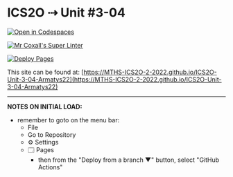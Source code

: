 # ICS2O ⇢ Unit #3-04

[![Open in Codespaces](https://classroom.github.com/assets/launch-codespace-7f7980b617ed060a017424585567c406b6ee15c891e84e1186181d67ecf80aa0.svg)](https://classroom.github.com/open-in-codespaces?assignment_repo_id=10843315)

[![Mr Coxall's Super Linter](https://github.com/MTHS-ICS2O-2-2022/ICS2O-Unit-3-04-Armatys22/workflows/Mr%20Coxall's%20Super%20Linter/badge.svg)](https://github.com/MTHS-ICS2O-2-2022/ICS2O-Unit-3-04-Armatys22/actions)

[![Deploy Pages](https://github.com/MTHS-ICS2O-2-2022/ICS2O-Unit-3-04-Armatys22/workflows/Deploy%20Pages/badge.svg)](https://github.com/MTHS-ICS2O-2-2022/ICS2O-Unit-3-04-Armatys22/actions)

This site can be found at: [https://MTHS-ICS2O-2-2022.github.io/ICS2O-Unit-3-04-Armatys22](https://MTHS-ICS2O-2-2022.github.io/ICS2O-Unit-3-04-Armatys22)

---

**NOTES ON INITIAL LOAD:**
- remember to goto on the menu bar:
  - File
  - Go to Repository
  - ⚙ Settings
  - 🗔 Pages
    - then from the "Deploy from a branch ▼" button, select "GitHub Actions"
